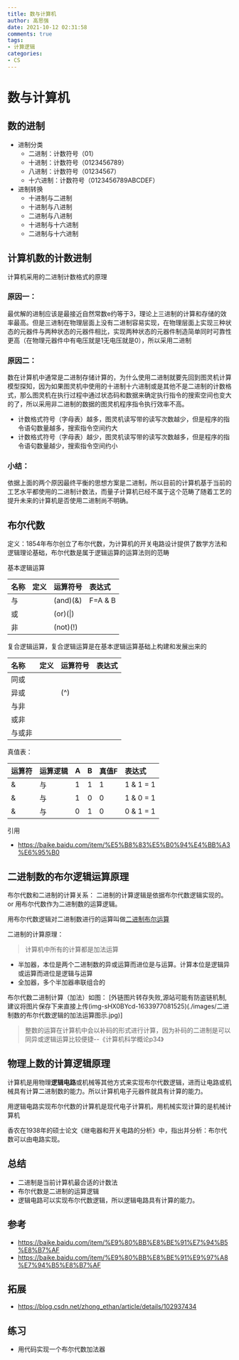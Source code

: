 ```yaml
---
title: 数与计算机
author: 高思强
date: 2021-10-12 02:31:58
comments: true
tags:
- 计算逻辑
categories:
- CS
---
```


# 数与计算机

## 数的进制
- 进制分类
	- 二进制：计数符号（01）
	- 十进制：计数符号（0123456789）
	- 八进制：计数符号（01234567）
	- 十六进制：计数符号（0123456789ABCDEF）
- 进制转换
	- 十进制与二进制
	- 十进制与八进制
	- 二进制与八进制
	- 十进制与十六进制
	- 二进制与十六进制

## 计算机数的计数进制

计算机采用的二进制计数格式的原理

### 原因一：
最优解的进制应该是最接近自然常数e约等于3，理论上三进制的计算和存储的效率最高。但是三进制在物理层面上没有二进制容易实现，在物理层面上实现三种状态的元器件与两种状态的元器件相比，实现两种状态的元器件制造简单同时可靠性更高（在物理元器件中有电压就是1无电压就是0），所以采用二进制

### 原因二：

数在计算机中通常是二进制存储计算的，为什么使用二进制就要先回到图灵机计算模型探知，因为如果图灵机中使用的十进制十六进制或是其他不是二进制的计数格式，那么图灵机在执行过程中通过状态码和数据来确定执行指令的搜索空间也变大的了，所以采用非二进制的数据的图灵机程序指令执行效率不高。

- 计数格式符号（字母表）越多，图灵机读写带的读写次数越少，但是程序的指令语句数量越多，搜索指令空间约大
- 计数格式符号（字母表）越少，图灵机读写带的读写次数越多，但是程序的指令语句数量越少，搜索指令空间约小

### 小结：
依据上面的两个原因最终平衡的思想方案是二进制，所以目前的计算机基于当前的工艺水平都使用的二进制计数法，而量子计算机已经不属于这个范畴了随着工艺的提升未来的计算机是否使用二进制尚不明确。

## 布尔代数
定义：1854年布尔创立了布尔代数，为计算机的开关电路设计提供了数学方法和逻辑理论基础，布尔代数是属于逻辑运算的运算法则的范畴

基本逻辑运算

| 名称 | 定义 | 运算符号 | 表达式 |
| :-- | :-- | :-- | :-- |
| 与 | | (and)(&) | F=A & B
| 或 | | (or)(\|) | 
| 非 | | (not)(!) | 


复合逻辑运算，复合逻辑运算是在基本逻辑运算基础上构建和发展出来的

| 名称 | 定义 | 运算符号 | 表达式 |
| :-- | :-- | :-- | :-- |
| 同或 |
| 异或 | | (^) |
| 与非 |
| 或非 |
| 与或非 |

真值表：

| 运算符 | 运算逻辑 | A | B | 真值F | 表达式 |
| :-- | :-- | :-- | :-- | :-- | :-- |
| & | 与 | 1 | 1 | 1 | 1 & 1 = 1 |
| & | 与 | 1 | 0 | 0 | 1 & 0 = 1 |
| & | 与 | 0 | 1 | 0 | 0 & 1 = 1 |

引用

- https://baike.baidu.com/item/%E5%B8%83%E5%B0%94%E4%BB%A3%E6%95%B0

## 二进制数的布尔逻辑运算原理

布尔代数和二进制的计算关系：
二进制的计算逻辑是依据布尔代数逻辑实现的。 or 用布尔代数作为二进制数的运算逻辑。

用布尔代数逻辑对二进制数进行的运算叫做[二进制布尔运算](https://baike.baidu.com/item/%E4%BA%8C%E8%BF%9B%E5%88%B6%E5%B8%83%E5%B0%94%E8%BF%90%E7%AE%97)

二进制的计算原理：

> 计算机中所有的计算都是加法运算

- 半加器，本位是两个二进制数的异或运算而进位是与运算。计算本位是逻辑异或运算而进位是逻辑与运算
- 全加器，多个半加器串联组合的


布尔代数二进制计算（加法）如图：
[外链图片转存失败,源站可能有防盗链机制,建议将图片保存下来直接上传(img-sHX0BYcd-1633977081525)(./images/二进制数的布尔代数逻辑的加法运算图示.jpg)]


> 整数的运算在计算机中会以补码的形式进行计算，因为补码的二进制是可以同异或逻辑运算比较便捷--《计算机科学概论p34》

## 物理上数的计算逻辑原理
计算机是用物理**逻辑电路**或机械等其他方式来实现布尔代数逻辑，进而让电路或机械具有计算二进制数的能力。所以计算机电子元器件就具有计算的能力。

用逻辑电路实现布尔代数的计算机是现代电子计算机，用机械实现计算的是机械计算机

香农在1938年的硕士论文《继电器和开关电路的分析》中，指出并分析：布尔代数可以由电路实现。

## 总结
- 二进制是当前计算机最合适的计数法
- 布尔代数是二进制的运算逻辑
- 逻辑电路可以实现布尔代数逻辑，所以逻辑电路具有计算的能力。


## 参考
- https://baike.baidu.com/item/%E9%80%BB%E8%BE%91%E7%94%B5%E8%B7%AF
- https://baike.baidu.com/item/%E9%80%BB%E8%BE%91%E9%97%A8%E7%94%B5%E8%B7%AF

## 拓展
- https://blog.csdn.net/zhong_ethan/article/details/102937434

## 练习
- 用代码实现一个布尔代数加法器